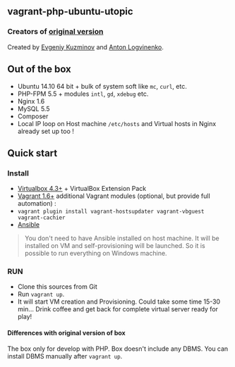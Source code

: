 ## vagrant-php-ubuntu-utopic

### Creators of [original version](https://github.com/iJackUA/try-yii2)

Created by [Evgeniy Kuzminov](http://stdout.in) and [Anton Logvinenko](http://anton.logvinenko.name/).

## Out of the box

* Ubuntu 14.10 64 bit + bulk of system soft like `mc`, `curl`, etc.
* PHP-FPM 5.5 + modules `intl`, `gd`, `xdebug` etc.
* Nginx 1.6
* MySQL 5.5
* Composer
* Local IP loop on Host machine `/etc/hosts` and Virtual hosts in Nginx already set up too !

## Quick start

### Install

* [Virtualbox 4.3+](https://www.virtualbox.org/) + VirtualBox Extension Pack
* [Vagrant 1.6+](http://www.vagrantup.com/)
additional Vagrant modules (optional, but provide full automation) :
* `vagrant plugin install vagrant-hostsupdater vagrant-vbguest vagrant-cachier`
* [Ansible](http://docs.ansible.com/intro_installation.html)

> You don't need to have Ansible installed on host machine. It will be installed on VM and self-provisioning will be launched. So it is possible to run everything on Windows machine. 

### RUN

* Clone this sources from Git
* Run `vagrant up`.
* It will start VM creation and Provisioning. Could take some time 15-30 min... Drink coffee and get back for complete virtual server ready for play!

#### Differences with original version of box

The box only for develop with PHP. Box doesn't include any DBMS. You can install DBMS manually after `vagrant up`.
